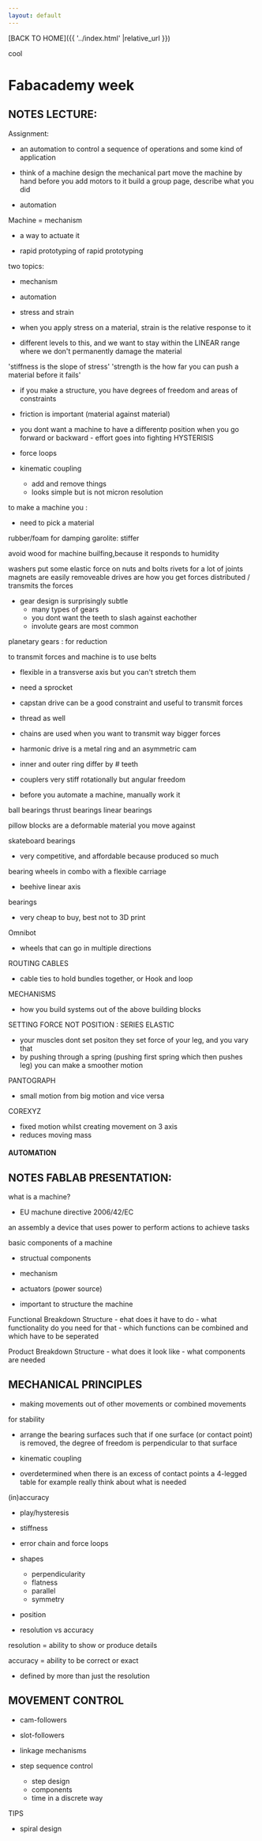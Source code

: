 ```yaml
---
layout: default
---
```


[BACK TO HOME]({{ '../index.html' |relative_url }})

cool
# Fabacademy week


## NOTES LECTURE:

Assignment:
- an automation to control a sequence of operations and some kind of application

- think of a machine
design the mechanical part
move the machine by hand before you add motors to it
build a group page, describe what you did

- automation



Machine = mechanism
- a way to actuate it




- rapid prototyping of rapid prototyping

two topics:

- mechanism
- automation


- stress and strain
- when you apply stress on a material, strain is the relative response to it

- different levels to this, and we want to stay within the LINEAR range where we don't permanently damage the material

'stiffness is the slope of stress'
'strength is the how far you can push a material before it fails'

- if you make a structure, you have degrees of freedom and areas of constraints


- friction is important (material against material)


- you dont want a machine to have a differentp position when you go forward or backward - effort goes into fighting HYSTERISIS

- force loops

- kinematic coupling
    - add and remove things
    - looks simple but is not
    micron resolution

to make a machine you :

- need to pick a material

rubber/foam for damping
garolite: stiffer

avoid wood for machine builfing,because it responds to humidity

washers put some elastic force on nuts and bolts
rivets for a lot of joints
magnets are easily removeable
drives are how you get forces distributed / transmits the forces


- gear design is surprisingly subtle
    - many types of gears
    - you dont want the teeth to slash against eachother
    - involute gears are most common


planetary gears : for reduction

 to transmit forces and machine is to use belts
 - flexible in a transverse axis but you can't stretch them
- need a sprocket

- capstan drive can be a good constraint and useful to transmit forces
- thread as well


- chains are used when you want to transmit way bigger forces

- harmonic drive is a metal ring and an asymmetric cam
- inner and outer ring differ by # teeth


- couplers
very stiff rotationally
but angular freedom


- before you automate a machine, manually work it 


ball bearings
thrust bearings
linear bearings

pillow blocks are a deformable material you move against

skateboard bearings
- very competitive, and affordable because produced so much


bearing wheels in combo with a flexible carriage
- beehive linear axis

bearings
- very cheap to buy, best not to 3D print


Omnibot
- wheels that can go in multiple directions

ROUTING CABLES
- cable ties to hold bundles together, or Hook and loop

MECHANISMS
- how you build systems out of the above building blocks

SETTING FORCE NOT POSITION : SERIES ELASTIC
- your muscles dont set positon they set force of your leg, and you vary that
- by pushing through a spring (pushing first spring which then pushes leg) you can make a smoother motion


PANTOGRAPH
- small motion from big motion and vice versa

COREXYZ
- fixed motion whilst creating movement on 3 axis
- reduces moving mass

#### AUTOMATION




## NOTES FABLAB PRESENTATION:

what is a machine?
- EU machune directive 2006/42/EC

an assembly
a device that uses power to perform actions to achieve tasks


basic components of a machine
- structual components
- mechanism
- actuators (power source)


- important to structure the machine

Functional Breakdown Structure
    - ehat does it have to do
    - what functionality do you need for that
    - which functions can be combined and which have to be seperated


Product Breakdown Structure
    - what does it look like
    - what components are needed


## MECHANICAL PRINCIPLES

- making movements out of other movements or combined movements


for stability
- arrange the bearing surfaces such that if one surface (or contact point) is removed, the degree of freedom is perpendicular to that surface

- kinematic coupling

- overdetermined
when there is an excess of contact points
a 4-legged table for example
really think about what is needed


(in)accuracy

- play/hysteresis
- stiffness
- error chain and force loops
- shapes
    - perpendicularity
    - flatness
    - parallel
    - symmetry
- position


- resolution vs accuracy

resolution = ability to show or produce details

accuracy   = ability to be correct or exact
- defined by more than just the resolution


## MOVEMENT CONTROL

- cam-followers
- slot-followers


- linkage mechanisms

- step sequence control
    - step design
    - components
    - time in a discrete way


TIPS
- spiral design

